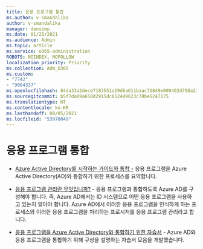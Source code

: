 ```yaml
---
title: 응용 프로그램 통합
ms.author: v-smandalika
author: v-smandalika
manager: dansimp
ms.date: 01/25/2021
ms.audience: Admin
ms.topic: article
ms.service: o365-administration
ROBOTS: NOINDEX, NOFOLLOW
localization_priority: Priority
ms.collection: Adm_O365
ms.custom:
- "7742"
- "9004337"
ms.openlocfilehash: 84da33a2dece7183551a29d6a611baac71849e009402d798a231d570d1521033
ms.sourcegitcommit: b5f7da89a650d2915dc652449623c78be6247175
ms.translationtype: HT
ms.contentlocale: ko-KR
ms.lasthandoff: 08/05/2021
ms.locfileid: "53970049"
---
```

# <a name="application--integration"></a>응용 프로그램 통합

- [Azure Active Directory를 시작하는 가이드와 통합 -](https://docs.microsoft.com/azure/active-directory/manage-apps/plan-an-application-integration)  응용 프로그램을 Azure Active Directory(AD)와 통합하기 위한 프로세스를 요약합니다.

- [응용 프로그램 관리란 무엇입니까?](https://docs.microsoft.com/azure/active-directory/manage-apps/what-is-application-management)  - 응용 프로그램과 통합하도록 Azure AD를 구성해야 합니다. 즉, Azure AD에서는 ID 시스템으로 어떤 응용 프로그램을 사용하고 있는지 알아야 합니다. Azure AD에서 이러한 응용 프로그램을 인식하게 하는 프로세스와 이러한 응용 프로그램을 처리하는 프로시저를 응용 프로그램 관리라고 합니다.

- [응용 프로그램을 Azure Active Directory와 통합하기 위한 자습서](https://docs.microsoft.com/azure/active-directory/saas-apps/tutorial-list)  - Azure AD와 응용 프로그램을 통합하기 위해 구성을 설명하는 자습서 모음을 개발했습니다.

